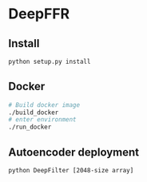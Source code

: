 # DeepFFR


## Install
```bash
python setup.py install
```

## Docker

```bash
# Build docker image
./build_docker
# enter environment
./run_docker
```

## Autoencoder deployment

```bash
python DeepFilter [2048-size array]
```

